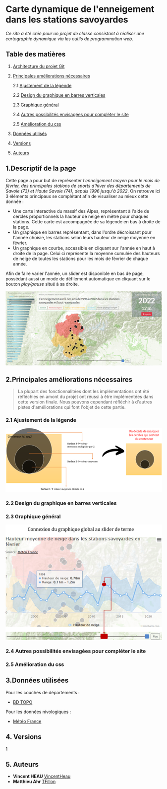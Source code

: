 # Carte dynamique de l'enneigement dans les stations savoyardes

_Ce site a été créé pour un projet de classe consistant à réaliser une cartographie dynamique via les outils de programmation web._

## Table des matières
1. [Architecture du projet Git](##Architecture-du-projet-Git)

2. [Principales améliorations nécessaires](##3)

      2.1 [Ajustement de la légende](###2.1)

      2.2 [Design du graphique en barres verticales](###2.2)

      2.3 [Graphique général](###2.3)

      2.4 [Autres possibilités envisagées pour compléter le site](###2.4)

      2.5 [Amélioration du css](###2.5)


3. [Données utilisés](##4)

4. [Versions](##5)

5. [Auteurs](##6)


## 1.Descriptif de la page

Cette page a pour but de représenter *l'enneigement moyen pour le mois de février, des principales stations de sports d'hiver des départements de Savoie (73) et Haute Savoie (74), depuis 1996 jusqu'à 2022*. On retrouve ici 3 éléments principaux se complétant afin de visualiser au mieux cette donnée :

- Une carte interactive du massif des Alpes, représentant à l'aide de cercles proportionnels la hauteur de neige en mètre pour chaques stations. Cette carte est accompagnée de sa légende en bas à droite de la page.
- Un graphique en barres représentant, dans l'ordre décroissant pour l'année choisie, les stations selon leurs hauteur de neige moyenne en février.
- Un graphique en courbe, accessible en cliquant sur l'année en haut à droite de la page. Celui ci représente la moyenne cumulée des hauteurs de neige de toutes les stations pour les mois de février de chaque année.

Afin de faire varier l'année, un slider est disponible en bas de page, possédant aussi un mode de défilement automatique en cliquant sur le bouton _play/pause_ situé à sa droite. 

![Aperçu du site](/img/site.png "Aperçu du site")


## 2.Principales améliorations nécessaires

> La plupart des fonctionnalitées dont les implémentations ont été réfléchies en amont du projet ont réussi à être implémentées dans cette version finale. Nous pouvons cependant réfléchir à d'autres pistes d'améliorations qui font l'objet de cette partie.

### 2.1 Ajustement de la légende
![Modifications nécessaires de la légende](/img/legende.png "Modifications nécessaires de la légende")
### 2.2 Design du graphique en barres verticales

### 2.3 Graphique général
![Connection du graphique au mouvement du temps](/img/suivi.png "Connection du graphique au mouvement du temps")
### 2.4 Autres possibilités envisagées pour compléter le site

### 2.5 Amélioration du css



## 3.Données utilisées

Pour les couches de départements :
* [BD TOPO](www.ign.fr)

Pour les données nivologiques :
* [Météo France](https://donneespubliques.meteofrance.fr/?fond=produit&id_produit=94&id_rubrique=32)

## 4. Versions
1

## 5. Auteurs
* **Vincent HEAU** [VincentHeau](https://github.com/VincentHeau)
* **Matthieu Ahr** [TFillon](https://github.com/MatthieuAhr)
